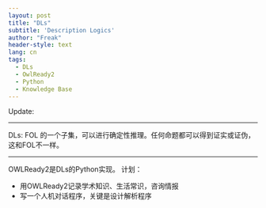 ```yaml
---
layout: post
title: "DLs"
subtitle: 'Description Logics'
author: "Freak"
header-style: text
lang: cn
tags:
  - DLs
  - OwlReady2
  - Python
  - Knowledge Base
---
```


Update:

---
DLs: FOL 的一个子集，可以进行确定性推理。任何命题都可以得到证实或证伪，这和FOL不一样。

---

OWLReady2是DLs的Python实现。
计划：
- 用OWLReady2记录学术知识、生活常识，咨询情报
- 写一个人机对话程序，关键是设计解析程序
